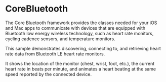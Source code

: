 CoreBluetooth
=============

The Core Bluetooth framework provides the classes needed for your iOS
and Mac apps to communicate with devices that are equipped with
Bluetooth low energy wireless technology, such as heart rate monitors,
cycling cadence sensors, and temperature monitors.

This sample demonstrates discovering, connecting to, and retrieving
heart rate data from Bluetooth LE heart rate monitors.

It shows the location of the monitor (chest, wrist, foot, etc.), the
current heart rate in beats per minute, and animates a heart beating
at the same speed reported by the connected device.